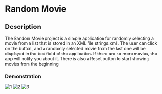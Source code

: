 # Random Movie

## Description
The Random Movie project is a simple application for randomly selecting a movie from a list that is stored in an XML file strings.xml . The user can click on the button, and a randomly selected movie from the last one will be displayed in the text field of the application. If there are no more movies, the app will notify you about it. There is also a Reset button to start showing movies from the beginning.
### Demonstration
![1](https://github.com/Alexander-Domnenko/development-of-applications-for-mobile-devices/assets/91257943/68fd4933-23fb-46a1-9e93-f43486746077)
![2](https://github.com/Alexander-Domnenko/development-of-applications-for-mobile-devices/assets/91257943/2e5b626b-7445-4b00-b48e-3906f3a2bea3)
![3](https://github.com/Alexander-Domnenko/development-of-applications-for-mobile-devices/assets/91257943/be52732e-866c-4ba1-9b9c-38d53ec9318d)
